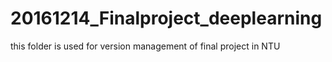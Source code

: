 # 20161214_Finalproject_deeplearning
this folder is used for version management of final project in NTU 
